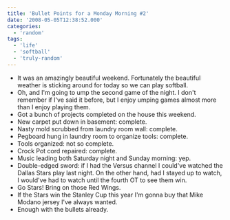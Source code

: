 ```yaml
---
title: 'Bullet Points for a Monday Morning #2'
date: '2008-05-05T12:38:52.000'
categories:
  - 'random'
tags:
  - 'life'
  - 'softball'
  - 'truly-random'
---
```


- It was an amazingly beautiful weekend. Fortunately the beautiful weather is sticking around for today so we can play softball.
- Oh, and I'm going to ump the second game of the night. I don't remember if I've said it before, but I enjoy umping games almost more than I enjoy playing them.
- Got a bunch of projects completed on the house this weekend.
- New carpet put down in basement: complete.
- Nasty mold scrubbed from laundry room wall: complete.
- Pegboard hung in laundry room to organize tools: complete.
- Tools organized: not so complete.
- Crock Pot cord repaired: complete.
- Music leading both Saturday night and Sunday morning: yep.
- Double-edged sword: if I had the Versus channel I could've watched the Dallas Stars play last night. On the other hand, had I stayed up to watch, I would've had to watch until the fourth OT to see them win.
- Go Stars! Bring on those Red Wings.
- If the Stars win the Stanley Cup this year I'm gonna buy that Mike Modano jersey I've always wanted.
- Enough with the bullets already.
